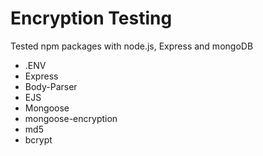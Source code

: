 # Encryption Testing

Tested npm packages with node.js, Express and mongoDB
- .ENV
- Express
- Body-Parser
- EJS
- Mongoose
- mongoose-encryption
- md5
- bcrypt